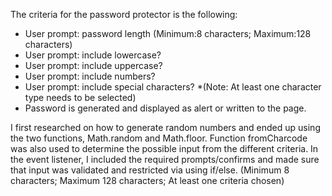 The criteria for the password protector is the following:
- User prompt: password length (Minimum:8 characters; Maximum:128 characters)
- User prompt: include lowercase?
- User prompt: include uppercase?
- User prompt: include numbers?
- User prompt: include special characters?
*(Note: At least one character type needs to be selected)
- Password is generated and displayed as alert or written to the page.

I first researched on how to generate random numbers and ended up using the two functions, Math.random and Math.floor. Function fromCharcode was also used to determine the possible input from the different criteria. In the event listener, I included the required prompts/confirms and made sure that input was validated and restricted via using if/else. (Minimum 8 characters; Maximum 128 characters; At least one criteria chosen)